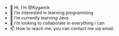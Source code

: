 - 👋 Hi, I’m @Kygamik
- 👀 I’m interested in learning programming
- 🌱 I’m currently learning Java
- 💞️ I’m looking to collaborate in everything i can
- 📫 How to reach me, you can contact me via email.

<!---
Kygamik/Kygamik is a ✨ special ✨ repository because its `README.md` (this file) appears on your GitHub profile.
You can click the Preview link to take a look at your changes.
--->
